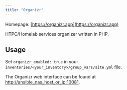 ```yaml
---
title: "Organizr"
---
```


Homepage: [https://organizr.app](https://organizr.app)

HTPC/Homelab services organizer written in PHP.

## Usage

Set `organizr_enabled: true` in your `inventories/<your_inventory>/group_vars/site.yml` file.

The Organizr web interface can be found at [http://ansible_nas_host_or_ip:10081](http://ansible_nas_host_or_ip:10081).
